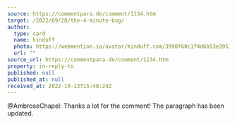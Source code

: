 ```yaml
---
source: https://commentpara.de/comment/1134.htm
target: /2022/09/28/the-4-minute-bug/
author:
  type: card
  name: kinduff
  photo: https://webmention.io/avatar/kinduff.com/3990f60c1f4d6b53e3951eb8deec3fd7c50c4cd2f961ca0f1aed76ede5889b61.jpg
  url: ""
source_url: https://commentpara.de/comment/1134.htm
property: in-reply-to
published: null
published_at: null
received_at: 2022-10-13T15:48:24Z
---
```


@AmbroseChapel: Thanks a lot for the comment! The paragraph has been updated.